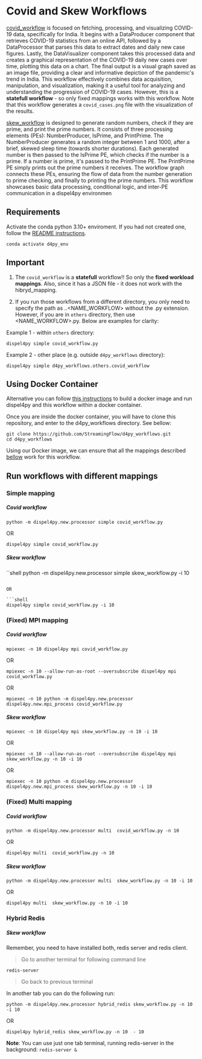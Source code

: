 # Covid and Skew Workflows

[covid_workflow](./covid_workflow.py) is focused on fetching, processing, and visualizing COVID-19 data, specifically for India. It begins with a DataProducer component that retrieves COVID-19 statistics from an online API, followed by a DataProcessor that parses this data to extract dates and daily new case figures. Lastly, the DataVisualizer component takes this processed data and creates a graphical representation of the COVID-19 daily new cases over time, plotting this data on a chart. The final output is a visual graph saved as an image file, providing a clear and informative depiction of the pandemic's trend in India. This workflow effectively combines data acquisition, manipulation, and visualization, making it a useful tool for analyzing and understanding the progression of COVID-19 cases. However, this is a **statefull workflow** - so only fixed mappings works with this workflow.  Note that this workflow generates a `covid_cases.png` file with the visualization of the results. 

[skew_workflow](./skew_workflow.py) is designed to generate random numbers, check if they are prime, and print the prime numbers. It consists of three processing elements (PEs): NumberProducer, IsPrime, and PrintPrime. The NumberProducer generates a random integer between 1 and 1000, after a brief, skewed sleep time (towards shorter durations). Each generated number is then passed to the IsPrime PE, which checks if the number is a prime. If a number is prime, it's passed to the PrintPrime PE. The PrintPrime PE simply prints out the prime numbers it receives. The workflow graph connects these PEs, ensuring the flow of data from the number generation to prime checking, and finally to printing the prime numbers. This workflow showcases basic data processing, conditional logic, and inter-PE communication in a dispel4py environmen

## Requirements


Activate the conda python 3.10+ enviroment. If you had not created one, follow the [README instructions](https://github.com/StreamingFlow/d4py/tree/main).

```
conda activate d4py_env
```

## Important

1. The `covid_workflow` is a **statefull** workflow!! So only the **fixed workload mappings**. Also, since it has a JSON file - it does not work with the hibryd_mapping. 

2. If you run those workflows from a different directory, you only need to specify the path as <DIR1>.<DIR2>.<NAME_WORKFLOW> without the .py extension. However, if you are in `others` directory, then use <NAME_WORKFLOW>.py. Below are examples for clarity:

Example 1 - within `others` directory:

```shell
dispel4py simple covid_workflow.py
```

Example 2 - other place (e.g. outside `d4py_workflows` directory):

```shell
dispel4py simple d4py_workflows.others.covid_workflow 
```

## Using Docker Container

Alternative you can follow [this instructions](https://github.com/StreamingFlow/d4py/tree/main#docker) to build a docker image and run dispel4py and this workflow within a docker container.

Once you are inside the docker container, you will have to clone this repository, and enter to the d4py_workflows directory. See bellow:
```
git clone https://github.com/StreamingFlow/d4py_workflows.git
cd d4py_workflows
```
Using our Docker  image, we can ensure that all the mappings described [bellow](https://github.com/StreamingFlow/d4py_workflows/tree/main/article_sentiment_analysis#run-the-workflow-with-different-mappings) work for this workflow.



## Run workflows with different mappings

### Simple mapping

##### Covid workflow

```shell
python -m dispel4py.new.processor simple covid_workflow.py 
```

OR

```shell
dispel4py simple covid_workflow.py 
```
##### Skew workflow

``shell
python -m dispel4py.new.processor simple skew_workflow.py -i 10 
```

OR

```shell
dispel4py simple covid_workflow.py -i 10
```

### (Fixed) MPI mapping

##### Covid workflow
```shell
mpiexec -n 10 dispel4py mpi covid_workflow.py 
```
OR 

```shell
mpiexec -n 10 --allow-run-as-root --oversubscribe dispel4py mpi covid_workflow.py 
```

OR

```shell
mpiexec -n 10 python -m dispel4py.new.processor dispel4py.new.mpi_process covid_workflow.py 
```

##### Skew workflow

```shell
mpiexec -n 10 dispel4py mpi skew_workflow.py -n 10 -i 10
```
OR 

```shell
mpiexec -n 10 --allow-run-as-root --oversubscribe dispel4py mpi skew_workflow.py -n 10 -i 10
```

OR

```shell
mpiexec -n 10 python -m dispel4py.new.processor dispel4py.new.mpi_process skew_workflow.py -n 10 -i 10 
```

### (Fixed) Multi mapping

##### Covid workflow

```
python -m dispel4py.new.processor multi  covid_workflow.py -n 10 
``` 
OR 

``` 
dispel4py multi  covid_workflow.py -n 10
``` 

##### Skew workflow

```
python -m dispel4py.new.processor multi  skew_workflow.py -n 10 -i 10
``` 
OR 

``` 
dispel4py multi  skew_workflow.py -n 10 -i 10
``` 

### Hybrid Redis

##### Skew workflow
Remember, you need to have installed both, redis server and redis client. 

> Go to another terminal for following command line

```shell
redis-server
```

> Go back to previous terminal

In another tab you can do the following run: 

```
python -m dispel4py.new.processor hybrid_redis skew_workflow.py -n 10 -i 10  
``` 
OR

``` 
dispel4py hybrid_redis skew_workflow.py -n 10  - 10
``` 
**Note**: You can use just one tab terminal, running redis-server in the background: `redis-server &`



